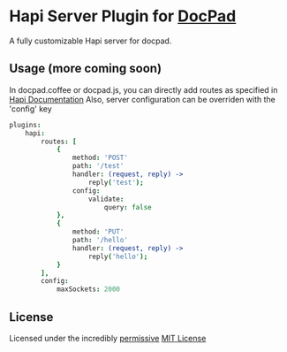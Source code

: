 # Hapi Server Plugin for [DocPad](http://docpad.org)

A fully customizable Hapi server for docpad.

## Usage (more coming soon)

In docpad.coffee or docpad.js, you can directly add routes as specified in [Hapi Documentation](https://github.com/spumko/hapi/blob/master/docs/Reference.md)
Also, server configuration can be overriden with the 'config' key

```coffee
plugins:
    hapi:
        routes: [
            {
                method: 'POST'
                path: '/test'
                handler: (request, reply) ->
                    reply('test');
                config:
                    validate:
                        query: false
            },
            {
                method: 'PUT'
                path: '/hello'
                handler: (request, reply) ->
                    reply('hello');
            }
        ],
        config:
            maxSockets: 2000
```

## License
Licensed under the incredibly [permissive](http://en.wikipedia.org/wiki/Permissive_free_software_licence) [MIT License](http://creativecommons.org/licenses/MIT/)
